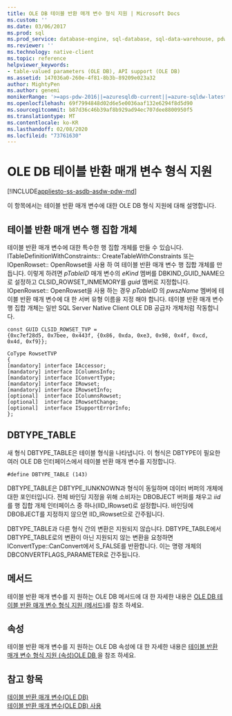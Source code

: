 ```yaml
---
title: OLE DB 테이블 반환 매개 변수 형식 지원 | Microsoft Docs
ms.custom: ''
ms.date: 03/06/2017
ms.prod: sql
ms.prod_service: database-engine, sql-database, sql-data-warehouse, pdw
ms.reviewer: ''
ms.technology: native-client
ms.topic: reference
helpviewer_keywords:
- table-valued parameters (OLE DB), API support (OLE DB)
ms.assetid: 147036a0-260e-4f81-8b3b-89209e023a32
author: MightyPen
ms.author: genemi
monikerRange: '>=aps-pdw-2016||=azuresqldb-current||=azure-sqldw-latest||>=sql-server-2016||=sqlallproducts-allversions||>=sql-server-linux-2017||=azuresqldb-mi-current'
ms.openlocfilehash: 69f7994848d02d6e5e0036aaf132e6294f8d5d90
ms.sourcegitcommit: b87d36c46b39af8b929ad94ec707dee8800950f5
ms.translationtype: MT
ms.contentlocale: ko-KR
ms.lasthandoff: 02/08/2020
ms.locfileid: "73761630"
---
```

# <a name="ole-db-table-valued-parameter-type-support"></a>OLE DB 테이블 반환 매개 변수 형식 지원
[!INCLUDE[appliesto-ss-asdb-asdw-pdw-md](../../includes/appliesto-ss-asdb-asdw-pdw-md.md)]

  이 항목에서는 테이블 반환 매개 변수에 대한 OLE DB 형식 지원에 대해 설명합니다.  
  
## <a name="table-valued-parameter-rowset-object"></a>테이블 반환 매개 변수 행 집합 개체  
 테이블 반환 매개 변수에 대한 특수한 행 집합 개체를 만들 수 있습니다. ITableDefinitionWithConstraints:: CreateTableWithConstraints 또는 IOpenRowset:: OpenRowset을 사용 하 여 테이블 반환 매개 변수 행 집합 개체를 만듭니다. 이렇게 하려면 *pTableID* 매개 변수의 *eKind* 멤버를 DBKIND_GUID_NAME으로 설정하고 CLSID_ROWSET_INMEMORY를 *guid* 멤버로 지정합니다. IOpenRowset:: OpenRowset을 사용 하는 경우 *pTableID* 의 *pwszName* 멤버에 테이블 반환 매개 변수에 대 한 서버 유형 이름을 지정 해야 합니다. 테이블 반환 매개 변수 행 집합 개체는 일반 SQL Server Native Client OLE DB 공급자 개체처럼 작동합니다.  
  
```  
const GUID CLSID_ROWSET_TVP =   
{0xc7ef28d5, 0x7bee, 0x443f, {0x86, 0xda, 0xe3, 0x98, 0x4f, 0xcd, 0x4d, 0xf9}};  
  
CoType RowsetTVP  
{  
[mandatory] interface IAccessor;  
[mandatory] interface IColumnsInfo;  
[mandatory] interface IConvertType;  
[mandatory] interface IRowset;  
[mandatory] interface IRowsetInfo;  
[optional]  interface IColumnsRowset;  
[optional]  interface IRowsetChange;  
[optional]  interface ISupportErrorInfo;  
};  
```  
  
## <a name="dbtype_table"></a>DBTYPE_TABLE  
 새 형식 DBTYPE_TABLE은 테이블 형식을 나타냅니다. 이 형식은 DBTYPE이 필요한 여러 OLE DB 인터페이스에서 테이블 반환 매개 변수를 지정합니다.  
  
```  
#define DBTYPE_TABLE (143)  
```  
  
 DBTYPE_TABLE은 DBTYPE_IUNKNOWN과 형식이 동일하며 데이터 버퍼의 개체에 대한 포인터입니다. 전체 바인딩 지정을 위해 소비자는 DBOBJECT 버퍼를 채우고 *iid*를 행 집합 개체 인터페이스 중 하나(IID_IRowset)로 설정합니다. 바인딩에 DBOBJECT를 지정하지 않으면 IID_IRowset으로 간주됩니다.  
  
 DBTYPE_TABLE과 다른 형식 간의 변환은 지원되지 않습니다. DBTYPE_TABLE에서 DBTYPE_TABLE로의 변환이 아닌 지원되지 않는 변환을 요청하면 IConvertType::CanConvert에서 S_FALSE를 반환합니다. 이는 명령 개체의 DBCONVERTFLAGS_PARAMETER로 간주됩니다.  
  
## <a name="methods"></a>메서드  
 테이블 반환 매개 변수를 지 원하는 OLE DB 메서드에 대 한 자세한 내용은 [OLE DB 테이블 반환 매개 변수 형식 지원 &#40;메서드&#41;](../../relational-databases/native-client-ole-db-table-valued-parameters/ole-db-table-valued-parameter-type-support-methods.md)를 참조 하세요.  
  
## <a name="properties"></a>속성  
 테이블 반환 매개 변수를 지 원하는 OLE DB 속성에 대 한 자세한 내용은 [테이블 반환 매개 변수 형식 지원 &#40;속성&#41;OLE DB ](../../relational-databases/native-client-ole-db-table-valued-parameters/ole-db-table-valued-parameter-type-support-properties.md)을 참조 하세요.  
  
## <a name="see-also"></a>참고 항목  
 [테이블 반환 매개 변수&#40;OLE DB&#41;](../../relational-databases/native-client-ole-db-table-valued-parameters/table-valued-parameters-ole-db.md)   
 [테이블 반환 매개 변수&#40;OLE DB&#41; 사용](../../relational-databases/native-client-ole-db-how-to/use-table-valued-parameters-ole-db.md)  
  
  
